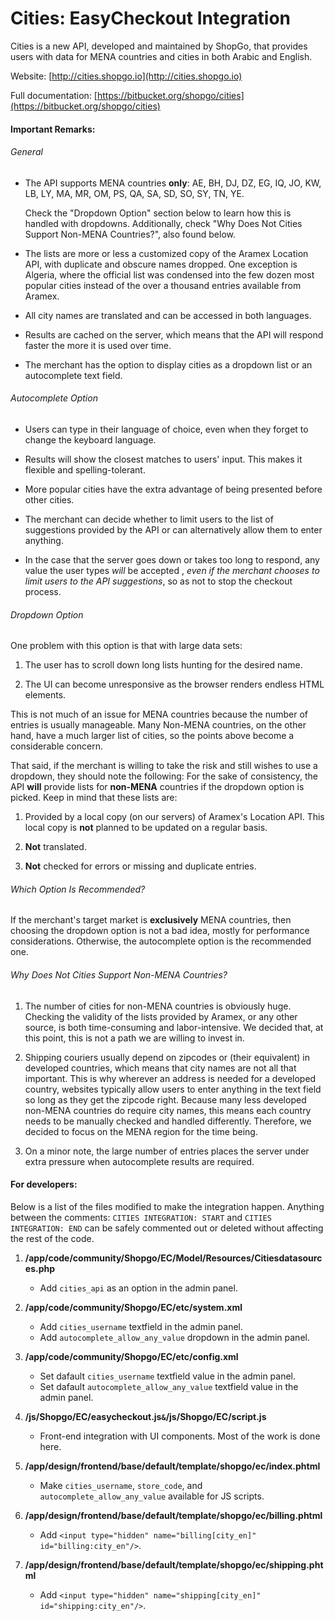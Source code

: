 Cities: EasyCheckout Integration
=====

Cities is a new API, developed and maintained by ShopGo, that provides users with data for MENA countries and cities in both Arabic and English.

Website: [http://cities.shopgo.io](http://cities.shopgo.io)

Full documentation: [https://bitbucket.org/shopgo/cities](https://bitbucket.org/shopgo/cities)



#### Important Remarks:


###### General

- The API supports MENA countries **only**: AE, BH, DJ, DZ, EG, IQ, JO, KW, LB, LY, MA, MR, OM, PS, QA, SA, SD, SO, SY, TN, YE.

	Check the "Dropdown Option" section below to learn how this is handled with dropdowns. Additionally, check "Why Does Not Cities Support Non-MENA Countries?", also found below.

- The lists are more or less a customized copy of the Aramex Location API, with duplicate and obscure names dropped. One exception is Algeria, where the official list was condensed into the few dozen most popular cities instead of the over a thousand entries available from Aramex.

- All city names are translated and can be accessed in both languages.

- Results are cached on the server, which means that the API will respond faster the more it is used over time.

- The merchant has the option to display cities as a dropdown list or an autocomplete text field.


###### Autocomplete Option

- Users can type in their language of choice, even when they forget to change the keyboard language.

- Results will show the closest matches to users' input. This makes it flexible and spelling-tolerant.

- More popular cities have the extra advantage of being presented before other cities.

- The merchant can decide whether to limit users to the list of suggestions provided by the API or can alternatively allow them to enter anything.

- In the case that the server goes down or takes too long to respond, any value the user types _will_ be accepted , _even if the merchant chooses to limit users to the API suggestions_, so as not to stop the checkout process.


###### Dropdown Option

One problem with this option is that with large data sets:

1. The user has to scroll down long lists hunting for the desired name.

1. The UI can become unresponsive as the browser renders endless HTML elements.

This is not much of an issue for MENA countries because the number of entries is usually manageable. Many Non-MENA countries, on the other hand, have a much larger list of cities, so the points above become a considerable concern.

That said, if the merchant is willing to take the risk and still wishes to use a dropdown, they should note the following: For the sake of consistency, the API **will** provide lists for **non-MENA** countries if the dropdown option is picked. Keep in mind that these lists are:

1. Provided by a local copy (on our servers) of Aramex's Location API. This local copy is **not** planned to be updated on a regular basis.

1. **Not** translated.

1. **Not** checked for errors or missing and duplicate entries.


###### Which Option Is Recommended?

If the merchant's target market is **exclusively** MENA countries, then choosing the dropdown option is not a bad idea, mostly for performance considerations. Otherwise, the autocomplete option is the recommended one.


###### Why Does Not Cities Support Non-MENA Countries?

1. The number of cities for non-MENA countries is obviously huge. Checking the validity of the lists provided by Aramex, or any other source, is both time-consuming and labor-intensive. We decided that, at this point, this is not a path we are willing to invest in.

1. Shipping couriers usually depend on zipcodes or (their equivalent) in developed countries, which means that city names are not all that important. This is why wherever an address is needed for a developed country, websites typically allow users to enter anything in the text field so long as they get the zipcode right. Because many less developed non-MENA countries do require city names, this means each country needs to be manually checked and handled differently. Therefore, we decided to focus on the MENA region for the time being.

1. On a minor note, the large number of entries places the server under extra pressure when autocomplete results are required.


#### For developers:

Below is a list of the files modified to make the integration happen. Anything between the comments: `CITIES INTEGRATION: START` and `CITIES INTEGRATION: END` can be safely commented out or deleted without affecting the rest of the code.


1. **/app/code/community/Shopgo/EC/Model/Resources/Citiesdatasources.php**

	- Add `cities_api` as an option in the admin panel.


1. **/app/code/community/Shopgo/EC/etc/system.xml**
	- Add `cities_username` textfield in the admin panel.
	- Add `autocomplete_allow_any_value` dropdown in the admin panel.


1. **/app/code/community/Shopgo/EC/etc/config.xml**
	- Set dafault `cities_username` textfield value in the admin panel.
	- Set dafault `autocomplete_allow_any_value` textfield value in the admin panel.


1. **/js/Shopgo/EC/easycheckout.js` & `/js/Shopgo/EC/script.js**
	- Front-end integration with UI components. Most of the work is done here.


1. **/app/design/frontend/base/default/template/shopgo/ec/index.phtml**
	- Make `cities_username`, `store_code`, and `autocomplete_allow_any_value` available for JS scripts.


1. **/app/design/frontend/base/default/template/shopgo/ec/billing.phtml**
	- Add `<input type="hidden" name="billing[city_en]" id="billing:city_en"/>`.


1. **/app/design/frontend/base/default/template/shopgo/ec/shipping.phtml**
	- Add `<input type="hidden" name="shipping[city_en]" id="shipping:city_en"/>`.
